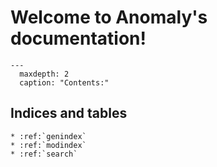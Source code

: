 # Welcome to Anomaly's documentation!

```{toctree}
---
  maxdepth: 2
  caption: "Contents:"
```

## Indices and tables

```{eval-rst}
* :ref:`genindex`
* :ref:`modindex`
* :ref:`search`
```
